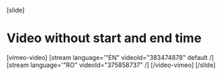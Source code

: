 [slide]
# Video without start and end time

[vimeo-video]
[stream language='"EN" videoId="383474878" default /]
[stream language='"RO" videoId="375858737" /]
[/video-vimeo]
[/slide]